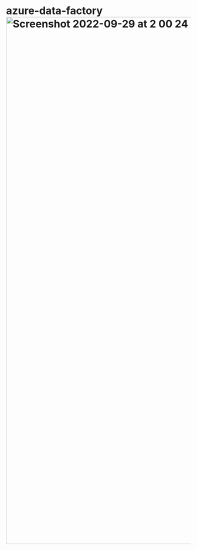 # azure-data-factory<img width="1440" alt="Screenshot 2022-09-29 at 2 00 24 PM" src="https://user-images.githubusercontent.com/22044429/192982224-607ef51e-a6d7-418c-acd7-d02658b90df7.png">
